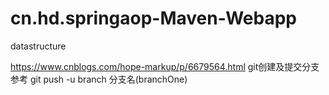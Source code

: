 # cn.hd.springaop-Maven-Webapp
datastructure

https://www.cnblogs.com/hope-markup/p/6679564.html 
git创建及提交分支参考
git push -u branch 分支名(branchOne)
